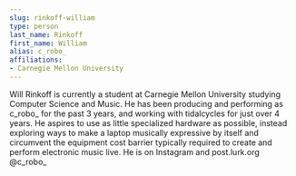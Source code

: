 ```yaml
---
slug: rinkoff-william
type: person
last_name: Rinkoff
first_name: William
alias: c_robo_
affiliations:
- Carnegie Mellon University
---
```


Will Rinkoff is currently a student at Carnegie Mellon University studying Computer Science and Music. He has been producing and performing as c_robo_ for the past 3 years, and working with tidalcycles for just over 4 years. He aspires to use as little specialized hardware as possible, instead exploring ways to make a laptop musically expressive by itself and circumvent the equipment cost barrier typically required to create and perform electronic music live. He is on Instagram and post.lurk.org @c_robo_